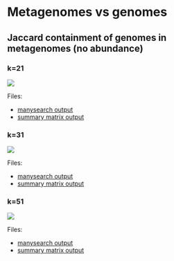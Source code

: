 # Metagenomes vs genomes

## Jaccard containment of genomes in metagenomes (no abundance)

### k=21

[![](outputs/metag.x.genomes.21.png)](outputs/metag.x.genomes.21.png)

Files:

* [manysearch output](outputs/metag.x.genomes.21.manysearch.csv)
* [summary matrix output](outputs/metag.x.genomes.21.summary.csv)

### k=31

[![](outputs/metag.x.genomes.31.png)](outputs/metag.x.genomes.31.png)

Files:

* [manysearch output](outputs/metag.x.genomes.31.manysearch.csv)
* [summary matrix output](outputs/metag.x.genomes.31.summary.csv)

### k=51

[![](outputs/metag.x.genomes.51.png)](outputs/metag.x.genomes.51.png)

Files:

* [manysearch output](outputs/metag.x.genomes.51.manysearch.csv)
* [summary matrix output](outputs/metag.x.genomes.51.summary.csv)
